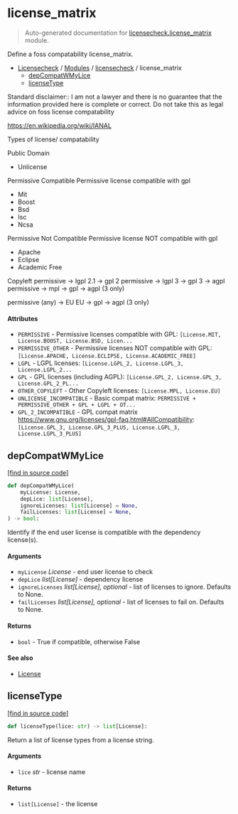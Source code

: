 # license_matrix

> Auto-generated documentation for [licensecheck.license_matrix](../../licensecheck/license_matrix.py) module.

Define a foss compatability license_matrix.

- [Licensecheck](../README.md#licensecheck-index) / [Modules](../README.md#licensecheck-modules) / [licensecheck](index.md#licensecheck) / license_matrix
    - [depCompatWMyLice](#depcompatwmylice)
    - [licenseType](#licensetype)

Standard disclaimer:: I am not a lawyer and there is no guarantee that the
information provided here is complete or correct. Do not take this as legal
advice on foss license compatability

https://en.wikipedia.org/wiki/IANAL

Types of license/ compatability

Public Domain
- Unlicense

Permissive Compatible
Permissive license compatible with gpl
- Mit
- Boost
- Bsd
- Isc
- Ncsa

Permissive Not Compatible
Permissive license NOT compatible with gpl
- Apache
- Eclipse
- Academic Free

Copyleft
permissive -> lgpl 2.1 -> gpl 2
permissive -> lgpl 3 -> gpl 3 -> agpl
permissive -> mpl -> gpl -> agpl (3 only)

permissive (any) -> EU
EU -> gpl -> agpl (3 only)

#### Attributes

- `PERMISSIVE` - Permissive licenses compatible with GPL: `[License.MIT, License.BOOST, License.BSD, Licen...`
- `PERMISSIVE_OTHER` - Permissive licenses NOT compatible with GPL: `[License.APACHE, License.ECLIPSE, License.ACADEMIC_FREE]`
- `LGPL` - LGPL licenses: `[License.LGPL_2, License.LGPL_3, License.LGPL_2...`
- `GPL` - GPL licenses (including AGPL): `[License.GPL_2, License.GPL_3, License.GPL_2_PL...`
- `OTHER_COPYLEFT` - Other Copyleft licenses: `[License.MPL, License.EU]`
- `UNLICENSE_INCOMPATIBLE` - Basic compat matrix: `PERMISSIVE + PERMISSIVE_OTHER + GPL + LGPL + OT...`
- `GPL_2_INCOMPATIBLE` - GPL compat matrix
  https://www.gnu.org/licenses/gpl-faq.html#AllCompatibility: `[License.GPL_3, License.GPL_3_PLUS, License.LGPL_3, License.LGPL_3_PLUS]`

## depCompatWMyLice

[[find in source code]](../../licensecheck/license_matrix.py#L168)

```python
def depCompatWMyLice(
    myLicense: License,
    depLice: list[License],
    ignoreLicenses: list[License] = None,
    failLicenses: list[License] = None,
) -> bool:
```

Identify if the end user license is compatible with the dependency license(s).

#### Arguments

- `myLicense` *License* - end user license to check
- `depLice` *list[License]* - dependency license
- `ignoreLicenses` *list[License], optional* - list of licenses to ignore. Defaults to None.
- `failLicenses` *list[License], optional* - list of licenses to fail on. Defaults to None.

#### Returns

- `bool` - True if compatible, otherwise False

#### See also

- [License](types.md#license)

## licenseType

[[find in source code]](../../licensecheck/license_matrix.py#L43)

```python
def licenseType(lice: str) -> list[License]:
```

Return a list of license types from a license string.

#### Arguments

- `lice` *str* - license name

#### Returns

- `list[License]` - the license
